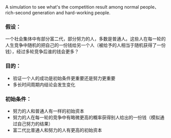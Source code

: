 A simulation to see what's the competition result among normal people、rich-second generation and hard-working people. 

### 假设：
一个社会集体中有部分富二代，部分努力的人，多数是普通人。这些人在每一轮的人生竞争中随机的把自己的一份钱给另一个人（被给予的人相当于随机获得了一份钱），经过多轮竞争后谁的钱会更多？

### 目的：
* 验证一个人的成功是初始条件更重要还是努力更重要
* 多长时间周期内结论会发生变化

### 初始条件：
* 努力的人和普通人有一样的初始资本
* 努力的人在每一轮的竞争中有略微更高的概率获得别人给出的一份钱（模拟通过自己努力的结果）
* 富二代比普通人和努力的人有更高的初始资本
